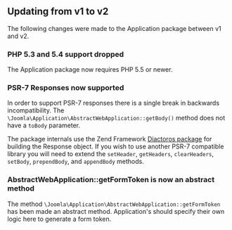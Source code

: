 ## Updating from v1 to v2

The following changes were made to the Application package between v1 and v2.

### PHP 5.3 and 5.4 support dropped

The Application package now requires PHP 5.5 or newer.

### PSR-7 Responses now supported
In order to support PSR-7 responses there is a single break in backwards incompatibility. The `\Joomla\Application\AbstractWebApplication::getBody()` method does not have a `toBody` parameter.

The package internals use the Zend Framework [Diactoros package](https://github.com/zendframework/zend-diactoros) for building the Response object. If you wish to use another PSR-7 compatible library you will need to extend the `setHeader`, `getHeaders`, `clearHeaders`, `setBody`, `prependBody`, and `appendBody` methods.

### AbstractWebApplication::getFormToken is now an abstract method
The method `\Joomla\Application\AbstractWebApplication::getFormToken` has been made an
abstract method. Application's should specify their own logic here to generate a form
token.
